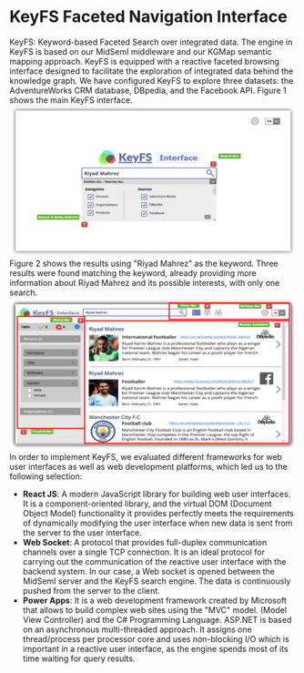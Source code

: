 # KeyFS Faceted Navigation Interface
KeyFS: Keyword-based Faceted Search over integrated data. The engine in KeyFS is based on our MidSemI middleware and our KGMap semantic mapping approach. KeyFS is equipped with a reactive faceted browsing interface designed to facilitate the exploration of integrated data behind the knowledge graph.
We have configured KeyFS to explore three datasets: the AdventureWorks CRM database, DBpedia, and the Facebook API. Figure 1 shows the main KeyFS interface. ![](KeyFS_main_UI.png) 
Figure 2 shows the results using "Riyad Mahrez" as the keyword. Three results were found matching the keyword, already providing more information about Riyad Mahrez and its possible interests, with only one search. ![](KeyFS_facated_navigation_UI.png) 
In order to implement KeyFS, we evaluated different frameworks for web user interfaces as well as web development platforms, which led us to the following selection:
- **React JS**: A modern JavaScript library for building web user interfaces. It is a component-oriented library, and the virtual DOM (Document Object Model) functionality it provides perfectly meets the requirements of dynamically modifying the user interface when new data is sent from the server to the user interface. 
- **Web Socket**: A protocol that provides full-duplex communication channels over a single TCP connection. It is an ideal protocol for carrying out the communication of the reactive user interface with the backend system. In our case, a Web socket is opened between the MidSemI server and the KeyFS search engine. The data is continuously pushed from the server to the client.
- **Power Apps**: It is a web development framework created by Microsoft that allows to build complex web sites using the "MVC" model. (Model View Controller) and the C# Programming Language. ASP.NET is based on an asynchronous multi-threaded approach. It assigns one thread/process per processor core and uses non-blocking I/O which is important in a reactive user interface, as the engine spends most of its time waiting for query results.
